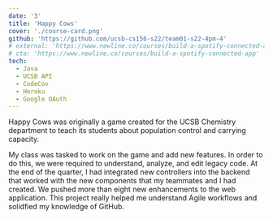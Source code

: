 ```yaml
---
date: '3'
title: 'Happy Cows'
cover: './course-card.png'
github: 'https://github.com/ucsb-cs156-s22/team01-s22-4pm-4'
# external: 'https://www.newline.co/courses/build-a-spotify-connected-app'
# cta: 'https://www.newline.co/courses/build-a-spotify-connected-app'
tech:
  - Java
  - UCSB API
  - CodeCov
  - Heroku
  - Google OAuth
---
```


Happy Cows was originally a game created for the UCSB Chemistry department to teach its students about population control and carrying capacity.

My class was tasked to work on the game and add new features. In order to do this, we were required to understand, analyze, and edit legacy code. At the end of the quarter, I had integrated new controllers into the backend that worked with the new components that my teammates and I had created. We pushed more than eight new enhancements to the web application. This project really helped me understand Agile workflows and solidfied my knowledge of GitHub.
